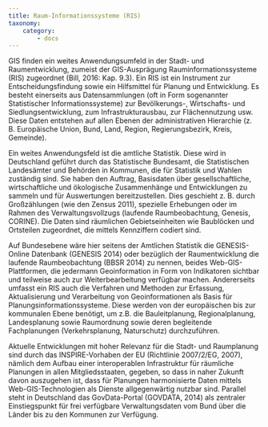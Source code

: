 ```yaml
---
title: Raum-Informationssysteme (RIS)
taxonomy:
    category:
        - docs
---
```

GIS finden ein weites Anwendungsumfeld in der Stadt- und Raumentwicklung, zumeist der GIS-Ausprägung Rauminformationssysteme (RIS) zugeordnet (Bill, 2016: Kap. 9.3).  Ein RIS ist ein Instrument zur Entscheidungsfindung sowie ein Hilfsmittel für Planung und Entwicklung. Es besteht einerseits aus Datensammlungen (oft in Form sogenannter Statistischer Informationssysteme) zur Bevölkerungs-, Wirtschafts- und Siedlungsentwicklung, zum Infrastrukturausbau, zur Flächennutzung usw. Diese Daten entstehen auf allen Ebenen der administrativen Hierarchie (z. B. Europäische Union, Bund, Land, Region, Regierungsbezirk, Kreis, Gemeinde). 

Ein weites Anwendungsfeld ist die amtliche Statistik. Diese wird in Deutschland geführt durch das Statistische Bundesamt, die Statistischen Landesämter und Behörden in Kommunen, die für Statistik und Wahlen zuständig sind. Sie haben den Auftrag, Basisdaten über gesellschaftliche, wirtschaftliche und ökologische Zusammenhänge und Entwicklungen zu sammeln und für Auswertungen bereitzustellen. Dies geschieht z. B. durch Großzählungen (wie den Zensus 2011), spezielle Erhebungen oder im Rahmen des Verwaltungsvollzugs (laufende Raumbeobachtung, Genesis, CORINE). Die Daten sind räumlichen Gebietseinheiten wie Baublöcken und Ortsteilen zugeordnet, die mittels Kennziffern codiert sind.

Auf Bundesebene wäre hier seitens der Amtlichen Statistik die GENESIS-Online Datenbank (GENESIS 2014) oder bezüglich der Raumentwicklung die laufende Raumbeobachtung (BBSR 2014) zu nennen, beides Web-GIS-Plattformen, die jedermann Geoinformation in Form von Indikatoren sichtbar und teilweise auch zur Weiterbearbeitung verfügbar machen. Andererseits umfasst ein RIS auch die Verfahren und Methoden zur Erfassung, Aktualisierung und Verarbeitung von Geoinformationen als Basis für Planungsinformationssysteme. Diese werden von der europäischen bis zur kommunalen Ebene benötigt, um z.B. die Bauleitplanung, Regionalplanung, Landesplanung sowie Raumordnung sowie deren begleitende Fachplanungen (Verkehrsplanung, Naturschutz) durchzuführen.

Aktuelle Entwicklungen mit hoher Relevanz für die Stadt- und Raumplanung sind durch das INSPIRE-Vorhaben der EU (Richtlinie 2007/2/EG, 2007), nämlich dem Aufbau einer interoperablen Infrastruktur für räumliche Planungen in allen Mitgliedsstaaten, gegeben, so dass in naher Zukunft davon auszugehen ist, dass für Planungen harmonisierte Daten mittels Web-GIS-Technologien als Dienste allgegenwärtig nutzbar sind. Parallel steht in Deutschland das GovData-Portal (GOVDATA, 2014) als zentraler Einstiegspunkt für frei verfügbare Verwaltungsdaten vom Bund über die Länder bis zu den Kommunen zur Verfügung.
